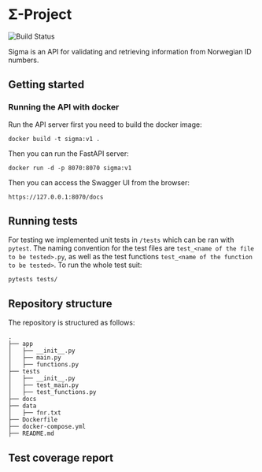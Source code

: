 # Σ-Project
![Build Status](https://github.com/phydev/sigma/actions/workflows/python-app.yml/badge.svg)

Sigma is an API for validating and retrieving information from Norwegian ID numbers.


## Getting started 


### Running the API with docker

Run the API server first you need to build the docker image:

```
docker build -t sigma:v1 .
```

Then you can run the FastAPI server:

```
docker run -d -p 8070:8070 sigma:v1
```

Then you can access the Swagger UI from the browser:

```
https://127.0.0.1:8070/docs
```


## Running tests

For testing we implemented unit tests in `/tests` which can be ran with `pytest`. The naming convention for the test files are `test_<name of the file to be tested>.py`, as well as the test functions `test_<name of the function to be tested>`. To run the whole test suit:

```
pytests tests/
```

## Repository structure

The repository is structured as follows:

```
.
├── app
│   ├── __init__.py
│   ├── main.py
│   ├── functions.py
├── tests
│   ├── __init__.py
│   ├── test_main.py
│   ├── test_functions.py
├── docs
├── data
│   ├── fnr.txt
├── Dockerfile
├── docker-compose.yml
├── README.md
```

## Test coverage report

<!-- Pytest Coverage Comment:Begin -->
<!-- Pytest Coverage Comment:End -->
